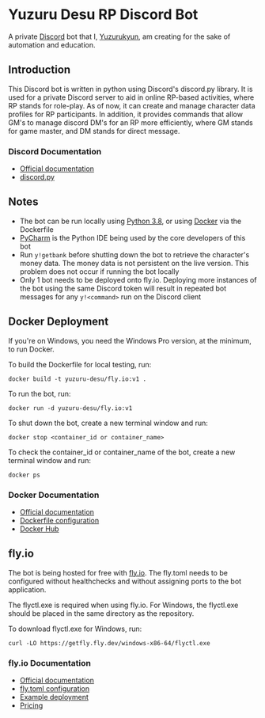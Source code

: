 # Yuzuru Desu RP Discord Bot
A private [Discord](https://discord.com/) bot that I, [Yuzurukyun](https://github.com/Yuzurukyun), am creating for the 
sake of automation and education.

## Introduction
This Discord bot is written in python using Discord's discord.py library. 
It is used for a private Discord server to aid in online RP-based activities, where RP stands for role-play. 
As of now, it can create and manage character data profiles for RP participants. In addition, it provides commands 
that allow GM's to manage discord DM's for an RP more efficiently, where GM stands for game master, and DM stands 
for direct message.

### Discord Documentation
- [Official documentation](https://discord.com/developers/docs/intro)
- [discord.py](https://discordpy.readthedocs.io/en/latest/)

## Notes
- The bot can be run locally using [Python 3.8](https://www.python.org/downloads/), or using 
[Docker](https://www.docker.com/) via the Dockerfile
- [PyCharm](https://www.jetbrains.com/pycharm/) is the Python IDE being used by the core developers of this bot
- Run `y!getbank` before shutting down the bot to retrieve the character's money data. The money data is not persistent on
the live version. This problem does not occur if running the bot locally
- Only 1 bot needs to be deployed onto fly.io. Deploying more instances of the bot using the same Discord token will
result in repeated bot messages for any `y!<command>` run on the Discord client

## Docker Deployment
If you're on Windows, you need the Windows Pro version, at the minimum, to run Docker.

To build the Dockerfile for local testing, run:

```docker build -t yuzuru-desu/fly.io:v1 .```

To run the bot, run:

```docker run -d yuzuru-desu/fly.io:v1```

To shut down the bot, create a new terminal window and run:

```docker stop <container_id or container_name>```

To check the container_id or container_name of the bot, create a new terminal window and run:

```docker ps```

### Docker Documentation
- [Official documentation](https://docs.docker.com/)
- [Dockerfile configuration](https://docs.docker.com/engine/reference/builder/)
- [Docker Hub](https://hub.docker.com/)

## fly.io
The bot is being hosted for free with [fly.io](fly.io). The fly.toml needs to be configured without healthchecks 
and without assigning ports to the bot application.

The flyctl.exe is required when using fly.io. For Windows, the flyctl.exe should be placed in the same 
directory as the repository.

To download flyctl.exe for Windows, run:

```curl -LO https://getfly.fly.dev/windows-x86-64/flyctl.exe```

### fly.io Documentation
- [Official documentation](https://fly.io/docs/)
- [fly.toml configuration](https://fly.io/docs/configuration/)
- [Example deployment](https://fly.io/docs/speedrun/)
- [Pricing](https://fly.io/docs/pricing/)